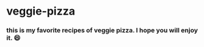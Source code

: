 # veggie-pizza

###  this is my favorite recipes of veggie pizza. I hope you will enjoy it. :smile:

